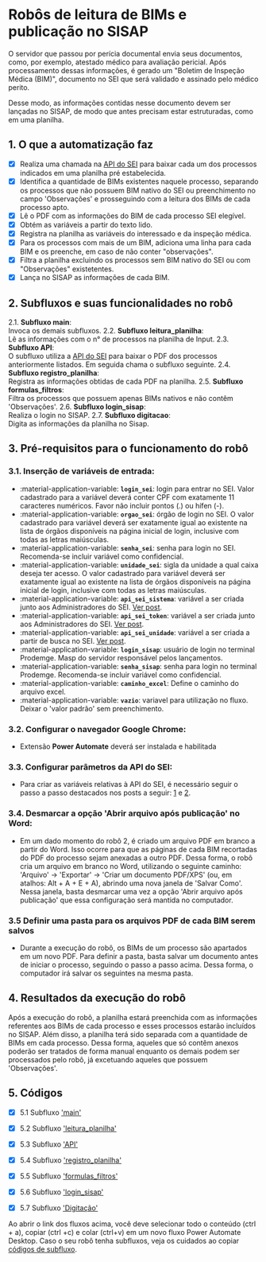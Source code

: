 # **Robôs de leitura de BIMs e publicação no SISAP**

O servidor que passou por perícia documental envia seus documentos, como, por exemplo, atestado médico para avaliação pericial. Após processamento dessas informações, é gerado um "Boletim de Inspeção Médica (BIM)", documento no SEI que será validado e assinado pelo médico perito.

Desse modo, as informações contidas nesse documento devem ser lançadas no SISAP, de modo que antes precisam estar estruturadas, como em uma planilha.

## 1. O que a automatização faz 
- [x] Realiza uma chamada na [API do SEI](https://automatiza-mg.github.io/automatizacoes/robos/consulta_procedimento_sei/) para baixar cada um dos processos indicados em uma planilha pré estabelecida.
- [X] Identifica a quantidade de BIMs existentes naquele processo, separando os processos que não possuem BIM nativo do SEI ou preenchimento no campo 'Observações' e prosseguindo com a leitura dos BIMs de cada processo apto.
- [X] Lê o PDF com as informações do BIM de cada processo SEI elegível.
- [X] Obtém as variáveis a partir do texto lido.
- [x] Registra na planilha as variáveis do interessado e da inspeção médica.
- [x] Para os processos com mais de um BIM, adiciona uma linha para cada BIM e os preenche, em caso de não conter "observações".
- [X] Filtra a planilha excluindo os processos sem BIM nativo do SEI ou com "Observações" existetentes. 
- [X] Lança no SISAP as informações de cada BIM.

## 2. Subfluxos e suas funcionalidades no robô

  2.1. **Subfluxo main**:   
  Invoca os demais subfluxos.
  2.2. **Subfluxo leitura_planilha**:   
  Lê as informações com o n° de processos na planilha de Input.
  2.3. **Subfluxo API**:   
  O subfluxo utiliza a [API do SEI](https://automatiza-mg.github.io/automatizacoes/robos/consulta_procedimento_sei/) para baixar o PDF dos processos anteriormente listados. Em seguida chama o subfluxo seguinte.
  2.4. **Subfluxo registro_planilha**:   
  Registra as informações obtidas de cada PDF na planilha.
  2.5. **Subfluxo formulas_filtros**:   
  Filtra os processos que possuem apenas BIMs nativos e não contêm 'Observações'.
  2.6. **Subfluxo login_sisap**:   
  Realiza o login no SISAP.
  2.7. **Subfluxo digitacao**:   
  Digita as informações da planilha no Sisap.


## 3. Pré-requisitos para o funcionamento do robô 

### 3.1. Inserção de variáveis de entrada:

  - :material-application-variable: **`login_sei`**: login para entrar no SEI. Valor cadastrado para a variável deverá conter CPF com exatamente 11 caracteres numéricos. Favor não incluir pontos (.) ou hífen (-).
  - :material-application-variable: **`orgao_sei`**: órgão de login no SEI. O valor cadastrado para variável deverá ser exatamente igual ao existente na lista de órgãos disponíveis na página inicial de login, inclusive com todas as letras maiúsculas.
  - :material-application-variable: **`senha_sei`**: senha para login no SEI. Recomenda-se incluir variável como confidencial.
  - :material-application-variable: **`unidade_sei`**: sigla da unidade a qual caixa deseja ter acesso. O valor cadastrado para variável deverá ser exatamente igual ao existente na lista de órgãos disponíveis na página inicial de login, inclusive com todas as letras maiúsculas.
  - :material-application-variable: **`api_sei_sistema`**: variável a ser criada junto aos Administradores do SEI. [Ver post](https://automatiza-mg.github.io/automatizacoes/blog/criando-sistema-e-token-no-sei-para-utilizar-o-rob%C3%B4-de-api-do-sei/).
  - :material-application-variable: **`api_sei_token`**: variável a ser criada junto aos Administradores do SEI. [Ver post](https://automatiza-mg.github.io/automatizacoes/blog/criando-sistema-e-token-no-sei-para-utilizar-o-rob%C3%B4-de-api-do-sei/). 
  - :material-application-variable: **`api_sei_unidade`**: variável a ser criada a partir de busca no SEI. [Ver post](https://automatiza-mg.github.io/automatizacoes/blog/buscando-c%C3%B3digo-da-unidade-no-sei/).
  - :material-application-variable: **`login_sisap`**: usuário de login no terminal Prodemge. Masp do servidor responsável pelos lançamentos.
  - :material-application-variable: **`senha_sisap`**: senha para login no terminal Prodemge. Recomenda-se incluir variável como confidencial.
  - :material-application-variable: **`caminho_excel`**: Define o caminho do arquivo excel. 
  - :material-application-variable: **`vazio`**: variavel para utilização no fluxo. Deixar o 'valor padrão' sem preenchimento.


### 3.2. Configurar o navegador Google Chrome: 

  - Extensão **Power Automate** deverá ser instalada e habilitada

### 3.3. Configurar parâmetros da API do SEI: 

  - Para criar as variáveis relativas à API do SEI, é necessário seguir o passo a passo destacados nos posts a seguir: [1](https://automatiza-mg.github.io/automatizacoes/blog/criando-sistema-e-token-no-sei-para-utilizar-o-rob%C3%B4-de-api-do-sei/) e [2](https://automatiza-mg.github.io/automatizacoes/blog/buscando-c%C3%B3digo-da-unidade-no-sei/).

### 3.4. Desmarcar a opção 'Abrir arquivo após publicação' no Word: 

  -  Em um dado momento do robô 2, é criado um arquivo PDF em branco a partir do Word. Isso ocorre para que as páginas de cada BIM recortadas do PDF do processo sejam anexadas a outro PDF. Dessa forma, o robô cria um arquivo em branco no Word, utilizando o seguinte caminho: 'Arquivo' -> 'Exportar' -> 'Criar um documento PDF/XPS' (ou, em atalhos: Alt + A + E + A), abrindo uma nova janela de 'Salvar Como'. Nessa janela, basta desmarcar uma vez a opção 'Abrir arquivo após publicação' que essa configuração será mantida no computador.

### 3.5 Definir uma pasta para os arquivos PDF de cada BIM serem salvos
  - Durante a execução do robô, os BIMs de um processo são apartados em um novo PDF. Para definir a pasta, basta salvar um documento antes de iniciar o processo, seguindo o passo a passo acima. Dessa forma, o computador irá salvar os seguintes na mesma pasta.

## 4. Resultados da execução do robô

Após a execução do robô, a planilha estará preenchida com as informações referentes aos BIMs de cada processo e esses processos estarão incluídos no SISAP. Além disso, a planilha terá sido separada com a quantidade de BIMs em cada processo. Dessa forma, aqueles que só contêm anexos poderão ser tratados de forma manual enquanto os demais podem ser processados pelo robô, já excetuando aqueles que possuem 'Observações'.

## 5. Códigos
- [x] 5.1 Subfluxo ['main'](https://raw.githubusercontent.com/automatiza-mg/biblioteca-de-robos/refs/heads/main/robos/seplag_pericia/main.txt)
- [x] 5.2 Subfluxo ['leitura_planilha'](https://raw.githubusercontent.com/automatiza-mg/biblioteca-de-robos/refs/heads/main/robos/seplag_pericia/leitura_planilha.txt)
- [x] 5.3 Subfluxo ['API'](https://raw.githubusercontent.com/automatiza-mg/biblioteca-de-robos/refs/heads/main/robos/seplag_pericia/API.txt)
- [x] 5.4 Subfluxo ['registro_planilha'](https://raw.githubusercontent.com/automatiza-mg/biblioteca-de-robos/refs/heads/main/robos/seplag_pericia/registro_planilha.txt)
- [x] 5.5 Subfluxo ['formulas_filtros'](https://raw.githubusercontent.com/automatiza-mg/biblioteca-de-robos/refs/heads/main/robos/seplag_pericia/formulas_filtros.txt)
- [x] 5.6 Subfluxo ['login_sisap'](https://raw.githubusercontent.com/automatiza-mg/biblioteca-de-robos/refs/heads/main/robos/seplag_pericia/login_sisap.txt)
- [X] 5.7 Subfluxo ['Digitação'](https://raw.githubusercontent.com/automatiza-mg/biblioteca-de-robos/refs/heads/main/robos/seplag_pericia/digitacao.txt)


Ao abrir o link dos fluxos acima, você deve selecionar todo o conteúdo (ctrl + a), copiar (ctrl +c) e colar (ctrl+v) em um novo fluxo Power Automate Desktop. Caso o seu robô tenha subfluxos, veja os cuidados ao copiar [códigos de subfluxo](https://automatiza-mg.github.io/automatizacoes/blog/copiando-c%C3%B3digo-de-subfluxos-de-um-rob%C3%B4/).
